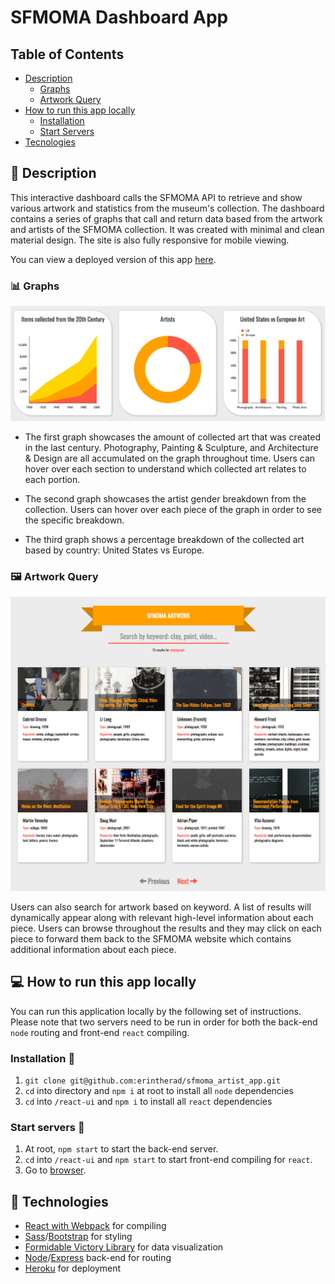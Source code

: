 # SFMOMA Dashboard App

## Table of Contents

- [Description](#-description)
  - [Graphs](#--graphs)
  - [Artwork Query](#-artwork-query)
- [How to run this app locally](#-how-to-run-this-app-locally)
  - [Installation](#installation-)
  - [Start Servers](#start-servers-)
- [Tecnologies](#-technologies)

## 🎨 Description

This interactive dashboard calls the SFMOMA API to retrieve and show various artwork and statistics from the museum's collection. The dashboard contains a series of graphs that call and return data based from the artwork and artists of the SFMOMA collection. It was created with minimal and clean material design. The site is also fully responsive for mobile viewing.

You can view a deployed version of this app [here](https://sfmoma-app.herokuapp.com/).

### 📊  Graphs

![graphs](./react-ui/public/graphs.png)

* The first graph showcases the amount of collected art that was created in the last century.  Photography, Painting & Sculpture, and Architecture & Design are all accumulated on the graph throughout time. Users can hover over each section to understand which collected art relates to each portion.

* The second graph showcases the artist gender breakdown from the collection.  Users can hover over each piece of the graph in order to see the specific breakdown.

* The third graph shows a percentage breakdown of the collected art based by country: United States vs Europe.

### 🖼 Artwork Query

![artwork](./react-ui/public/artwork.png)

Users can also search for artwork based on keyword. A list of results will dynamically appear along with relevant high-level information about each piece.  Users can browse throughout the results and they may click on each piece to forward them back to the SFMOMA website which contains additional information about each piece.

## 💻 How to run this app locally

You can run this application locally by the following set of instructions. Please note that two servers need to be run in order for both the back-end `node` routing and front-end `react` compiling.

### Installation 🔌

1. `git clone git@github.com:erintherad/sfmoma_artist_app.git`
2. `cd` into directory and `npm i` at root to install all `node` dependencies
3. `cd` into `/react-ui` and `npm i` to install all `react` dependencies

### Start servers 📡

1. At root, `npm start` to start the back-end server.
2. `cd` into  `/react-ui` and `npm start` to start front-end compiling for `react`.
3. Go to [browser](http://localhost:3001/).

## 📠 Technologies

* [React with Webpack](https://facebook.github.io/react/) for compiling
* [Sass](http://sass-lang.com/)/[Bootstrap](https://react-bootstrap.github.io/) for styling
* [Formidable Victory Library](https://formidable.com/open-source/victory/) for data visualization
* [Node](https://nodejs.org/en/)/[Express](https://expressjs.com/) back-end for routing
* [Heroku](https://www.heroku.com/) for deployment
